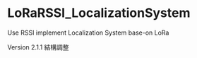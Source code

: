 # LoRaRSSI_LocalizationSystem
Use RSSI implement Localization System base-on LoRa

Version 2.1.1 結構調整
